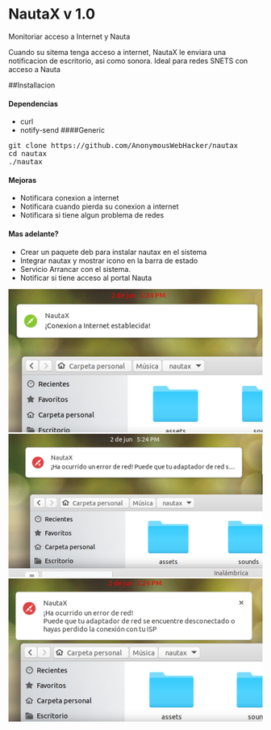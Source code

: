 # NautaX v 1.0

Monitoriar acceso a Internet y Nauta

Cuando su sitema tenga acceso a internet, NautaX le enviara una notificacion de escritorio, asi como sonora.
Ideal para redes SNETS con acceso a Nauta

##Installacion
#### Dependencias
* curl
* notify-send
####Generic
<pre>
git clone https://github.com/AnonymousWebHacker/nautax
cd nautax
./nautax
</pre>

#### Mejoras
* Notificara conexion a internet
* Notificara cuando pierda su conexion a internet
* Notificara si tiene algun problema de redes

#### Mas adelante?
* Crear un paquete deb para instalar nautax en el sistema
* Integrar nautax y mostrar icono en la barra de estado
* Servicio Arrancar con el sistema.
* Notificar si tiene acceso al portal Nauta


![](screenshot/screenshot-online.png)
![](screenshot/screenshot-error.png)
![](screenshot/screenshot-error-extended.png)
